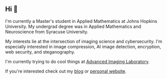 ## Hi 👋

I'm currently a Master's student in Applied Mathematics at Johns Hopkins University. My undergrad degree was in Applied Mathematics and Neuroscience from Syracuse University.

My interests lie at the intersection of imaging science and cybersecurity. I'm especially interested in image compression, AI image detection, encryption, web security, and steganography.

I'm currently trying to do cool things at [Advanced Imaging Laboratory](HTTPS://advancedimage.net).

If you're interested check out my [blog](HTTPS://starglow.net) or [personal website](HTTP://hereismyweb.site).

<!-- **jacksonjost/jacksonjost** is a ✨ _special_ ✨ repository because its `README.md` (this file) appears on your GitHub profile. -->
